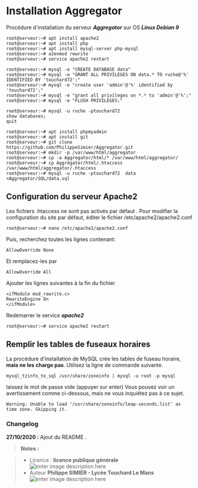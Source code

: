 ﻿# Installation Aggregator

Procédure d'installation du serveur ***Aggregator*** sur OS ***Linux Debian 9***

    root@serveur:~# apt install apache2
    root@serveur:~# apt install php
    root@serveur:~# apt install mysql-server php-mysql
    root@serveur:~# a2enmod rewrite
    root@serveur:~# service apache2 restart
    
    root@serveur:~# mysql -e "CREATE DATABASE data"
    root@serveur:~# mysql -e "GRANT ALL PRIVILEGES ON data.* TO ruche@'%' IDENTIFIED BY 'touchard72';"
    root@serveur:~# mysql -e "create user 'admin'@'%' identified by 'touchard72';"
    root@serveur:~# mysql -e "grant all privileges on *.* to 'admin'@'%';"
    root@serveur:~# mysql -e "FLUSH PRIVILEGES;"
    
    root@serveur:~# mysql -u ruche -ptouchard72
    show databases;
    quit
    
    root@serveur:~# apt install phpmyadmin
    root@serveur:~# apt install git
    root@serveur:~# git clone https://github.com/PhilippeSimier/Aggregator.git
    root@serveur:~# mkdir -p /var/www/html/aggregator
    root@serveur:~# cp -a Aggregator/html/* /var/www/html/aggregator/
    root@serveur:~# cp Aggregator/html/.htaccess /var/www/html/aggregator/.htaccess
    root@serveur:~# mysql -u ruche -ptouchard72  data  <Aggregator/SQL/data.sql



## Configuration du serveur Apache2

Les fichiers .htaccess ne sont pas activés par défaut . Pour modifier la configuration du site par défaut, éditer le fichier /etc/apache2/apache2.conf


    root@serveur:~# nano /etc/apache2/apache2.conf
Puis, recherchez toutes les lignes contenant: 

    AllowOverride None 

Et remplacez-les par 

    AllowOverride All 

   

Ajouter les lignes suivantes à la fin du fichier

    <ifModule mod_rewrite.c>    
    RewriteEngine On    
    </ifModule>

Redémarrer le service ***apache2***
 

    root@serveur:~# service apache2 restart

## Remplir les tables de fuseaux horaires
La procédure d'installation de MySQL crée les tables de fuseau horaire, **mais ne les charge pas**. Utilisez la ligne de commande suivante.

    mysql_tzinfo_to_sql /usr/share/zoneinfo | mysql -u root -p mysql
laissez le mot de passe vide (appuyer sur enter)
Vous pouvez voir un avertissement comme ci-dessous, mais ne vous inquiétez pas à ce sujet.

    Warning: Unable to load '/usr/share/zoneinfo/leap-seconds.list' as time zone. Skipping it.

### Changelog

 **27/10/2020 :** Ajout du README . 
 
 
> **Notes :**


> - Licence : **licence publique générale** ![enter image description here](https://img.shields.io/badge/licence-GPL-green.svg)
> - Auteur **Philippe SIMIER - Lycée Touchard Le Mans**
>  ![enter image description here](https://img.shields.io/badge/built-passing-green.svg)
<!-- TOOLBOX 

Génération des badges : https://shields.io/
Génération de ce fichier : https://stackedit.io/editor#
